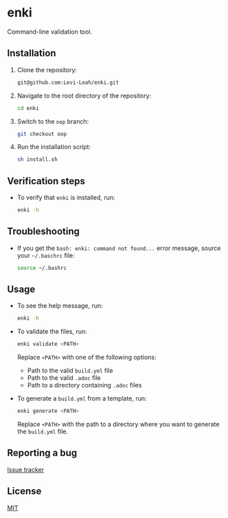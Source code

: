 # enki

Command-line validation tool.

## Installation

1. Clone the repository:
    ```bash
    git@github.com:Levi-Leah/enki.git
    ```

1. Navigate to the root directory of the repository:
    ```bash
    cd enki
    ```

1. Switch to the `oop` branch:
    ```bash
    git checkout oop
    ```

1. Run the installation script:
    ```bash
    sh install.sh
    ```

## Verification steps

* To verify that `enki` is installed, run:
    ```bash
    enki -h
    ```

## Troubleshooting

* If you get the `bash: enki: command not found...` error message, source your `~/.baschrc` file:
    ```bash
    source ~/.bashrc
    ```

## Usage

* To see the help message, run:
    ```bash
    enki -h
    ```

* To validate the files, run:
    ```bash
    enki validate <PATH>
    ```
    Replace `<PATH>` with one of the following options:

    * Path to the valid `build.yml` file
    * Path to the valid `.adoc` file
    * Path to a directory containing `.adoc` files

* To generate a `build.yml` from a template, run:
    ```bash
    enki generate <PATH>
    ```
    Replace `<PATH>` with the path to a directory where you want to generate the `build.yml` file.

## Reporting a bug
[Issue tracker](https://github.com/Levi-Leah/enki/issues)


## License
[MIT](https://choosealicense.com/licenses/mit/)
